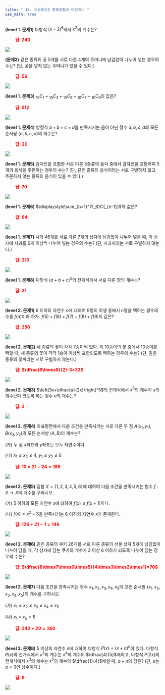 ```yaml
---
title: " 18. 수능특강2 중복조합과 이항정리 "
use_math: true
---
```



**(level 1. 문제1)** 다항식 $(x-2)^6$에서 $x^2$의 계수는?

**<span style="color: red;">$\qquad$답: $240$</span>**

<img src="/assets/Pasted image 20240414203228.png"/>

**(문제2)** 같은 종류의 공 5개를 서로 다른 4개의 주머니에 남김없이 나누어 넣는 경우의 수는? (단, 공을 넣지 않는 주머니가 있을 수 있다.)

**<span style="color: red;">$\qquad$답: $56$</span>**

<img src="/assets/Pasted image 20240414203238.png"/>

**(level 1. 문제3)** ${_{10}}C{_1}+{_{10}}C{_3}+{_{10}}C{_5}+{_{10}}C{_7}+{_{10}}C{_9}$의 값은?

**<span style="color: red;">$\qquad$답: $512$</span>**

<img src="/assets/Pasted image 20240414203245.png"/>

**(level 1. 문제4)** 방정식 $a+b+c+d$을 만족시키는 음이 아닌 정수 $a, b, c, d$의 모든 순서쌍 $(a, b, c, d)$의 개수는?

**<span style="color: red;">$\qquad$답: $20$</span>**

<img src="/assets/Pasted image 20240414203252.png"/>

**(level 1. 문제5)** 감자전을 포함한 서로 다른 5종류의 음식 중에서 감자전을 포함하여 5개의 음식을 주문하는 경우의 수는? (단, 같은 종류의 음식끼리는 서로 구별하지 않고, 주문하지 않는 종류의 음식이 있을 수 있다.)

**<span style="color: red;">$\qquad$답: $70$</span>**

<img src="/assets/Pasted image 20240414203259.png"/>

**(level 1. 문제6)** $\displaystyle\sum_{n=1}^7{_6}C{_{n-1}}$의 값은? 

**<span style="color: red;">$\qquad$답: $64$</span>**

<img src="/assets/Pasted image 20240414203306.png"/>

**(level 1. 문제7)** 사과 46개를 서로 다른 7개의 상자에 남김없이 나누어 넣을 때, 각 상자에 사과를 6개 이상씩 나누어 넣는 경우의 수는? (단, 사과끼리는 서로 구별하지 않는다.)

**<span style="color: red;">$\qquad$답: $210$</span>**

<img src="/assets/Pasted image 20240414203312.png"/>

**(level 1. 문제8)** 다항식 $(a+b+c)^5$의 전개식에서 서로 다른 항의 개수는?

**<span style="color: red;">$\qquad$답: $21$</span>**

<img src="/assets/Pasted image 20240414203319.png"/>

**(level 2. 문제1)** 9 이하의 자연수 $n$에 대하여 9명의 학생 중에서 $n$명을 택하는 경우의 수를 $f(n)$이라 하자. $f(5)+f(6)+f(7)+f(8)+f(9)$의 값은?

**<span style="color: red;">$\qquad$답: $256$</span>**

<img src="/assets/Pasted image 20240414203325.png"/>

**(level 2. 문제2)** 세 종류의 꽃이 각각 7송이씩 있다. 이 10송이의 꽃 중에서 10송이를 택할 때, 세 종류의 꽃이 각각 1송이 이상씩 포함되도록 택하는 경우의 수는? (단, 같은 종류의 꽃끼리는 서로 구별하지 않는다.)

**<span style="color: red;">$\qquad$답: $\dfrac{9\times8}{2}-3=33$</span>**

<img src="/assets/Pasted image 20240414203332.png"/>

**(level 2. 문제3)** $\left(3x+\dfrac{a}{2x}\right)^5$의 전개식에서 $x^3$의 계수가 $x$의 계수보다 크도록 하는 정수 $a$의 개수는?

**<span style="color: red;">$\qquad$답: $2$</span>**

<img src="/assets/Pasted image 20240414203340.png"/>

**(level 2. 문제4)** 좌표평면에서 다음 조건을 만족시키는 서로 다른 두 점 $A(x_1, y_1)$, $B(x_2, y_2)$의 모든 순서쌍 $(A, B)$의 개수는?

(가) 두 점 $x$좌표와 $y$좌표는 모두 자연수이다.

(나) $x_1\le x_2\le4$, $y_1\le y_2\le6$

**<span style="color: red;">$\qquad$답: $10\times21-24=186$</span>**

<img src="/assets/Pasted image 20240414203351.png"/>

**(level 2. 문제5)** 집합 $X=\lbrace 1, 2, 3, 4, 5, 6\rbrace$에 대하여 다음 조건을 만족시키는 함수 $f: X\longrightarrow X$의 개수를 구하시오.

(가) 5 이하의 모든 자연수 $x$에 대하여 $f(x)\le f(x+1)$이다.

(나) $f(x)=x^2-3$을 만족시키는 6 이하의 자연수 $x$가 존재한다.

**<span style="color: red;">$\qquad$답: $126+21-1=146$</span>**

<img src="/assets/Pasted image 20240414203402.png"/>

**(level 2. 문제6)** 같은 종류의 쿠키 26개를 서로 다른 종류의 선물 상자 5개에 남김없이 나누어 담을 때, 각 상자에 담는 쿠키의 개수가 2 이상 6 이하가 되도록 나누어 담는 경우의 수는?

**<span style="color: red;">$\qquad$답: $\dfrac{8\times7\times6\times5}{4\times3\times2\times1}=70$</span>**

<img src="/assets/Pasted image 20240414203413.png"/>

**(level 2. 문제7)** 다음 조건을 만족시키는 정수 $x_1, x_2, x_3, x_4, x_5$의 모든 순서쌍 $(x_1, x_2, x_3, x_4, x_5)$의 개수를 구하시오.

(가) $x_1\le x_2\le x_3\le x_4\le x_5$

(나) $x_1\times x_5=8$

**<span style="color: red;">$\qquad$답: $240+20=260$</span>**

<img src="/assets/Pasted image 20240414203422.png"/>

**(level 2. 문제8)** 5 이상의 자연수 $n$에 대하여 다항식 $P(x)=(x+a)^n$이 있다. 다항식 $P(x)$의 전개식에서 $x^3$의 계수는 $x^4$의 계수의 $\dfrac{4}{5}$배이고, 다항식 $P(2x)$의 전개식에서 $x^3$의 계수는 $x^5$의 계수의 $\dfrac{1}{4}$배일 때, $a+n$의 값은? (단, $a$는 $a\ne0$인 상수이다.)

**<span style="color: red;">$\qquad$답: $9$</span>**

<img src="/assets/Pasted image 20240414203433.png"/>






